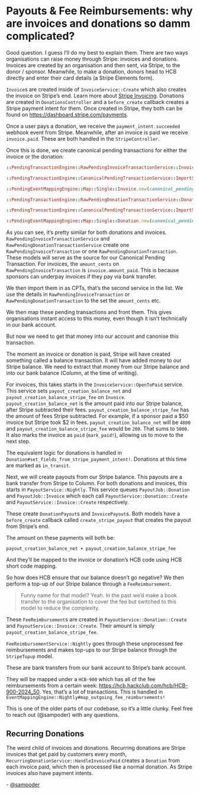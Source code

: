 # Payouts & Fee Reimbursements: why are invoices and donations so damm complicated?
Good question. I guess I’ll do my best to explain them. There are two ways organisations can raise money through Stripe: invoices and donations. Invoices are created by an organisation and then sent, via Stripe, to the donor / sponsor. Meanwhile, to make a donation, donors head to HCB directly and enter their card details (a Stripe Elements form).

`Invoice`s are created inside of `InvoiceService::Create` which also creates the invoice on Stripe’s end. Learn more about [Stripe Invoicing](https://stripe.com/invoicing). Donations are created in `DonationsController` and a `before_create` callback creates a Stripe payment intent for them. Once created in Stripe, they both can be found on https://dashboard.stripe.com/payments. 

Once a user pays a donation, we receive the `payment_intent.succeeded` webhook event from Stripe. Meanwhile, after an invoice is paid we receive `invoice.paid`. These are both handled in the `StripeController`.

Once this is done, we create canonical pending transactions for either the invoice or the donation:

```ruby
::PendingTransactionEngine::RawPendingInvoiceTransactionService::Invoice::ImportSingle.new(invoice:).run

::PendingTransactionEngine::CanonicalPendingTransactionService::ImportSingle::Invoice.new(raw_pending_invoice_transaction: rpit).run

::PendingEventMappingEngine::Map::Single::Invoice.new(canonical_pending_transaction: cpt).run
```

```ruby
::PendingTransactionEngine::RawPendingDonationTransactionService::Donation::ImportSingle.new(donation:).run

::PendingTransactionEngine::CanonicalPendingTransactionService::ImportSingle::Donation.new(raw_pending_donation_transaction: rpdt).run

::PendingEventMappingEngine::Map::Single::Donation.new(canonical_pending_transaction: cpt).run
```

As you can see, it’s pretty similar for both donations and invoices. `RawPendingInvoiceTransactionService` and `RawPendingDonationTransactionService` create one `RawPendingInvoiceTransaction` or one `RawPendingDonationTransaction`. These models will serve as the source for our Canonical Pending Transaction. For invoices, the `amount_cents` on `RawPendingInvoiceTransaction` is `invoice.amount_paid`. This is because sponsors can underpay invoices if they pay via bank transfer.

We then import them in as CPTs, that’s the second service in the list. We use the details in `RawPendingInvoiceTransaction` or `RawPendingDonationTransaction` to the set the `amount_cents` etc.

We then map these pending transactions and front them. This gives organisations instant access to this money, even though it isn’t technically in our bank account.

But now we need to get that money into our account and canonise this transaction.

The moment an invoice or donation is paid, Stripe will have created something called a balance transaction. It will have added money to our Stripe balance. We need to extract that money from our Stripe balance and into our bank balance (Column, at the time of writing).

For invoices, this takes starts in the `InvoiceService::OpenToPaid` service. This service sets `payout_creation_balance_net` and `payout_creation_balance_stripe_fee` on `Invoice`. `payout_creation_balance_net` is the amount paid into our Stripe balance, after Stripe subtracted their fees. `payout_creation_balance_stripe_fee` has the amount of fees Stripe subtracted. For example, if a sponsor paid a $50 invoice but Stripe took $2 in fees. `payout_creation_balance_net` will be `4800` and `payout_creation_balance_stripe_fee` would be `200`. That sums to `5000`. It also marks the invoice as `paid` (`mark_paid!`), allowing us to move to the next step. 

The equivalent logic for donations is handled in `Donation#set_fields_from_stripe_payment_intent!`. Donations at this time are marked as  `in_transit`. 

Next, we will create payouts from our Stripe balance. This payouts are a bank transfer from Stripe to Column. For both donations and invoices, this starts in `PayoutService::Nightly`. This service queues `PayoutJob::Donation` and `PayoutJob::Invoice` which each call `PayoutService::Donation::Create` and `PayoutService::Invoice::Create` respectively.

These create `DonationPayout`s and `InvoicePayout`s. Both models have a `before_create` callback called `create_stripe_payout` that creates the payout from Stripe’s end.

The amount on these payments will both be:

```
payout_creation_balance_net + payout_creation_balance_stripe_fee
```

And they’ll be mapped to the invoice or donation’s HCB code using HCB short code mapping.

So how does HCB ensure that our balance doesn’t go negative? We then perform a top-up of our Stripe balance through a `FeeReimbursement`.

> Funny name for that model? Yeah. In the past we’d make a book transfer to the organisation to cover the fee but switched to this model to reduce the complexity.

These `FeeReimbursement`s are created in `PayoutService::Donation::Create` and `PayoutService::Invoice::Create`. Their amount is simply `payout_creation_balance_stripe_fee`.

`FeeReimbursementService::Nightly` goes through these unprocessed fee reimbursements and makes top-ups to our Stripe balance through the `StripeTopup` model.

These are bank transfers from our bank account to Stripe’s bank account.

They will be mapped under a `HCB-900` which has all of the fee reimbursements from a certain week: https://hcb.hackclub.com/hcb/HCB-900-2024_50. Yes, that’s a lot of transactions. This is handled in `EventMappingEngine::Nightly#map_outgoing_fee_reimbursements!`

This is one of the older parts of our codebase, so it’s a little clunky. Feel free to reach out (@sampoder) with any questions.

## Recurring Donations

The weird child of invoices and donations. Recurring donations are Stripe invoices that get paid by customers every month, `RecurringDonationService::HandleInvoicePaid` creates a `Donation` from each invoice paid, which then is processed like a normal donation. As Stripe invoices also have payment intents.

\- [@sampoder](https://github.com/sampoder)
